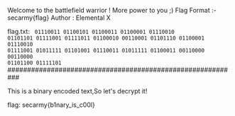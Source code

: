 Welcome to the battlefield warrior ! More power to you ;)
Flag Format :- secarmy{flag} Author : Elemental X


flag.txt:
<code>
01110011 01100101 01100011 01100001 01110010 01101101 01111001 01111011 01100010 00110001 01101110 01100001 01110010 01111001 01011111 01101001 01110011 01011111 01100011 00110000 00110000 01101100 01111101
</code>
###########################################################

This is a binary encoded text,So let's decrypt it!

flag: secarmy{b1nary_is_c00l}
